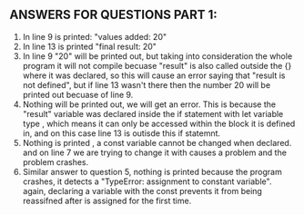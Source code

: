 ## ANSWERS FOR QUESTIONS PART 1:

1. In line 9 is printed: "values added: 20"
2. In line 13 is printed "final result: 20" 
3. In line 9 "20" will be printed out, but taking into consideration the whole program it will not compile becuase "result" is also called outside the {} where it was declared, so this will cause an error saying that "result is not defined", but if line 13 wasn't there then the number 20 will be printed out becuase of line 9.  
4. Nothing will be printed out, we will get an error. This is because the "result" variable was declared inside the if statement with let variable type , which means it can only be accessed within the block it is defined in, and on this case line 13 is outisde this if statemnt. 
5. Nothing is printed , a const variable cannot be changed when declared. and on line 7 we are trying to change it with causes a problem and the problem crashes. 
6. Similar answer to question 5, nothing is printed because the program crashes, it detects a "TypeError: assignment to constant variable". again, declaring a variable with the const prevents it from being reassifned after is assigned for the first time.  